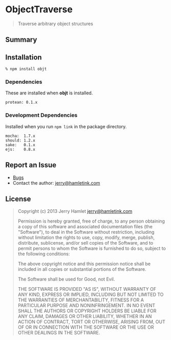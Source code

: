 ObjectTraverse
==============

> Traverse arbitrary object structures


Summary
-------


Installation
------------

~~~
% npm install objt
~~~


### Dependencies ###

These are installed when **objt** is installed.

~~~
protean: 0.1.x
~~~


### Development Dependencies ###

Installed when you run `npm link` in the package directory.

~~~
mocha:  1.7.x
should: 1.2.x
sake:   0.1.x
ejs:    0.8.x
~~~


Report an Issue
---------------

* [Bugs](http://github.com/jhamlet/node-object-traverse/issues)
* Contact the author: <jerry@hamletink.com>


License
-------

> Copyright (c) 2013 Jerry Hamlet <jerry@hamletink.com>
> 
> Permission is hereby granted, free of charge, to any person
> obtaining a copy of this software and associated documentation
> files (the "Software"), to deal in the Software without
> restriction, including without limitation the rights to use,
> copy, modify, merge, publish, distribute, sublicense, and/or sell
> copies of the Software, and to permit persons to whom the
> Software is furnished to do so, subject to the following
> conditions:
> 
> The above copyright notice and this permission notice shall be
> included in all copies or substantial portions of the Software.
> 
> The Software shall be used for Good, not Evil.
> 
> THE SOFTWARE IS PROVIDED "AS IS", WITHOUT WARRANTY OF ANY KIND,
> EXPRESS OR IMPLIED, INCLUDING BUT NOT LIMITED TO THE WARRANTIES
> OF MERCHANTABILITY, FITNESS FOR A PARTICULAR PURPOSE AND
> NONINFRINGEMENT. IN NO EVENT SHALL THE AUTHORS OR COPYRIGHT
> HOLDERS BE LIABLE FOR ANY CLAIM, DAMAGES OR OTHER LIABILITY,
> WHETHER IN AN ACTION OF CONTRACT, TORT OR OTHERWISE, ARISING
> FROM, OUT OF OR IN CONNECTION WITH THE SOFTWARE OR THE USE OR
> OTHER DEALINGS IN THE SOFTWARE.
